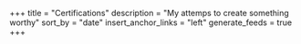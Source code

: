 +++
title = "Certifications"
description = "My attemps to create something worthy"
sort_by = "date"
insert_anchor_links = "left"
generate_feeds = true
+++
